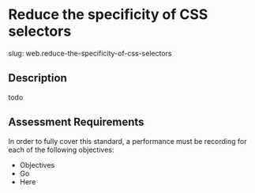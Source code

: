 # Reduce the specificity of CSS selectors

slug: web.reduce-the-specificity-of-css-selectors

## Description
todo

## Assessment Requirements
In order to fully cover this standard, a performance must be recording for each of the following objectives:

- Objectives
- Go
- Here